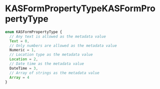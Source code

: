 # <a name="kasformpropertytype"></a><span data-ttu-id="1aa7f-101">KASFormPropertyType</span><span class="sxs-lookup"><span data-stu-id="1aa7f-101">KASFormPropertyType</span></span>
```typescript
enum KASFormPropertyType {
  // Any text is allowed as the metadata value
  Text = 0,
  // Only numbers are allowed as the metadata value
  Numeric = 1,
  // Location type as the metadata value
  Location = 2,
  // Date time as the metadata value
  DateTime = 3,
  // Array of strings as the metadata value
  Array = 4
}
```
